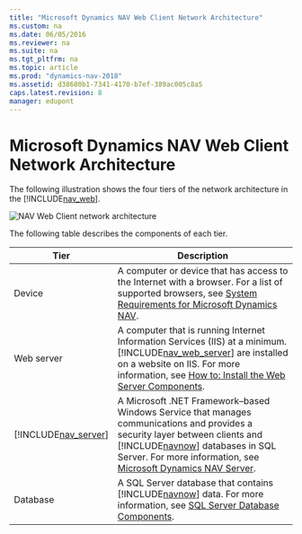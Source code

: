 ```yaml
---
title: "Microsoft Dynamics NAV Web Client Network Architecture"
ms.custom: na
ms.date: 06/05/2016
ms.reviewer: na
ms.suite: na
ms.tgt_pltfrm: na
ms.topic: article
ms.prod: "dynamics-nav-2018"
ms.assetid: d38680b1-7341-4170-b7ef-389ac005c8a5
caps.latest.revision: 8
manager: edupont
---
```

# Microsoft Dynamics NAV Web Client Network Architecture
The following illustration shows the four tiers of the network architecture in the [!INCLUDE[nav_web](includes/nav_web_md.md)].  

 ![NAV Web Client network architecture](media/NAV_WebClient_Network_Architecture.png "NAV\_WebClient\_Network\_Architecture")  

 The following table describes the components of each tier.  

|Tier|Description|  
|----------|-----------------|  
|Device|A computer or device that has access to the Internet with a browser. For a list of supported browsers, see [System Requirements for Microsoft Dynamics NAV](System-Requirements-for-Microsoft-Dynamics-NAV.md).|  
|Web server|A computer that is running Internet Information Services \(IIS\) at a minimum. [!INCLUDE[nav_web_server](includes/nav_web_server_md.md)] are installed on a website on IIS. For more information, see [How to: Install the Web Server Components](How-to--Install-the-Web-Server-Components.md).|  
|[!INCLUDE[nav_server](includes/nav_server_md.md)]|A Microsoft .NET Framework–based Windows Service that manages communications and provides a security layer between clients and [!INCLUDE[navnow](includes/navnow_md.md)] databases in SQL Server. For more information, see [Microsoft Dynamics NAV Server](Microsoft-Dynamics-NAV-Server.md).|  
|Database|A SQL Server database that contains [!INCLUDE[navnow](includes/navnow_md.md)] data. For more information, see [SQL Server Database Components](SQL-Server-Database-Components.md).|
